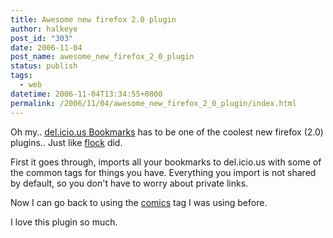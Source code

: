 ```yaml
---
title: Awesome new firefox 2.0 plugin
author: halkeye
post_id: "303"
date: 2006-11-04
post_name: awesome_new_firefox_2_0_plugin
status: publish
tags:
  - web
datetime: 2006-11-04T13:34:55+0800
permalink: /2006/11/04/awesome_new_firefox_2_0_plugin/index.html
---
```


Oh my.. [del.icio.us Bookmarks](https://addons.mozilla.org/firefox/3615/) has to be one of the coolest new firefox (2.0) plugins.. Just like [flock](https://web.archive.org/web/20061110075642/http://flock.com:80/) did.

First it goes through, imports all your bookmarks to del.icio.us with some of the common tags for things you have. Everything you import is not shared by default, so you don't have to worry about private links.

Now I can go back to using the [comics](https://web.archive.org/web/20210918021445/https://del.icio.us/halkeye/comics) tag I was using before.

I love this plugin so much.

